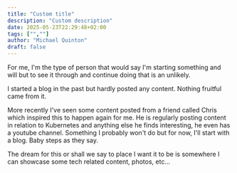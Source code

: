 ```yaml
---
title: "Custom title"
description: "Custom description"
date: 2025-05-23T22:29:48+02:00
tags: ["",""]
author: "Michael Quinton"
draft: false
---
```


For me, I'm the type of person that would say I'm starting something and will but to see it through and continue doing that is an unlikely.

I started a blog in the past but hardly posted any content. Nothing fruitful came from it.

More recently I've seen some content posted from a friend called Chris which inspired this to happen again for me. He is regularly posting content in relation to Kubernetes and anything else he finds interesting, he even has a youtube channel. Something I probably won't do but for now, I'll start with a blog. Baby steps as they say.

The dream for this or shall we say to place I want it to be is somewhere I can showcase some tech related content, photos, etc...